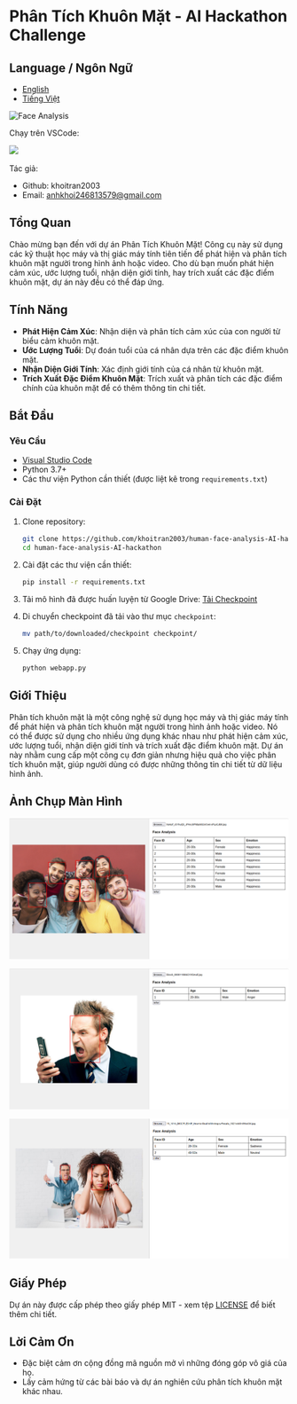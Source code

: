 # Phân Tích Khuôn Mặt - AI Hackathon Challenge

## Language / Ngôn Ngữ

- [English](README.md)      
- [Tiếng Việt](README-vi.md)


![Face Analysis](https://encrypted-tbn0.gstatic.com/images?q=tbn:ANd9GcQhHJnSMXcxrEpTLsPA25PAnwiLar6cHYUk6Q&s)

Chạy trên VSCode:

<a href="https://code.visualstudio.com/download">
<img src= "https://img.shields.io/badge/VSCode-0078D4?style=for-the-badge&logo=visual%20studio%20code&logoColor=white" width=80>
</a>

Tác giả:
- Github: khoitran2003
- Email: anhkhoi246813579@gmail.com

## Tổng Quan

Chào mừng bạn đến với dự án Phân Tích Khuôn Mặt! Công cụ này sử dụng các kỹ thuật học máy và thị giác máy tính tiên tiến để phát hiện và phân tích khuôn mặt người trong hình ảnh hoặc video. Cho dù bạn muốn phát hiện cảm xúc, ước lượng tuổi, nhận diện giới tính, hay trích xuất các đặc điểm khuôn mặt, dự án này đều có thể đáp ứng.

## Tính Năng

- **Phát Hiện Cảm Xúc**: Nhận diện và phân tích cảm xúc của con người từ biểu cảm khuôn mặt.
- **Ước Lượng Tuổi**: Dự đoán tuổi của cá nhân dựa trên các đặc điểm khuôn mặt.
- **Nhận Diện Giới Tính**: Xác định giới tính của cá nhân từ khuôn mặt.
- **Trích Xuất Đặc Điểm Khuôn Mặt**: Trích xuất và phân tích các đặc điểm chính của khuôn mặt để có thêm thông tin chi tiết.

## Bắt Đầu

### Yêu Cầu

- [Visual Studio Code](https://code.visualstudio.com/download)
- Python 3.7+
- Các thư viện Python cần thiết (được liệt kê trong `requirements.txt`)

### Cài Đặt

1. Clone repository:
    ```bash
    git clone https://github.com/khoitran2003/human-face-analysis-AI-hackathon.git
    cd human-face-analysis-AI-hackathon
    ```

2. Cài đặt các thư viện cần thiết:
    ```bash
    pip install -r requirements.txt
    ```

3. Tải mô hình đã được huấn luyện từ Google Drive:
    [Tải Checkpoint](https://drive.google.com/uc?id=YOUR_CHECKPOINT_ID&export=download)

4. Di chuyển checkpoint đã tải vào thư mục `checkpoint`:
    ```bash
    mv path/to/downloaded/checkpoint checkpoint/
    ```

5. Chạy ứng dụng:
    ```bash
    python webapp.py
    ```

## Giới Thiệu

Phân tích khuôn mặt là một công nghệ sử dụng học máy và thị giác máy tính để phát hiện và phân tích khuôn mặt người trong hình ảnh hoặc video. Nó có thể được sử dụng cho nhiều ứng dụng khác nhau như phát hiện cảm xúc, ước lượng tuổi, nhận diện giới tính và trích xuất đặc điểm khuôn mặt. Dự án này nhằm cung cấp một công cụ đơn giản nhưng hiệu quả cho việc phân tích khuôn mặt, giúp người dùng có được những thông tin chi tiết từ dữ liệu hình ảnh.


## Ảnh Chụp Màn Hình

![image](results/Screenshot%20from%202024-09-15%2020-06-14.png)

![image](results/Screenshot%20from%202024-09-15%2020-07-13.png)

![image](results/Screenshot%20from%202024-09-15%2020-26-43.png)


## Giấy Phép

Dự án này được cấp phép theo giấy phép MIT - xem tệp [LICENSE](LICENSE) để biết thêm chi tiết.

## Lời Cảm Ơn

- Đặc biệt cảm ơn cộng đồng mã nguồn mở vì những đóng góp vô giá của họ.
- Lấy cảm hứng từ các bài báo và dự án nghiên cứu phân tích khuôn mặt khác nhau.

